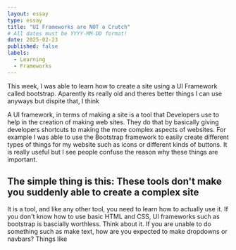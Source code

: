 ```yaml
---
layout: essay
type: essay
title: "UI Frameworks are NOT a Crutch"
# All dates must be YYYY-MM-DD format!
date: 2025-02-23
published: false
labels:
  - Learning
  - Frameworks
---
```


This week, I was able to learn how to create a site using a UI Framework called bootstrap. Aparently its really old and theres better things I can use anyways but dispite that, I think 

A UI framework, in terms of making a site is a tool that Developers use to help in the creation of making web sites. They do that by basically giving developers shortcuts to making the more complex aspects of websites. For example I was able to use the Bootstrap framework to easily create different types of things for my website such as icons or different kinds of buttons. It is really useful but I see people confuse the reason why these things are important.

## The simple thing is this: These tools don't make you suddenly able to create a complex site

It is a tool, and like any other tool, you need to learn how to actually use it. If you don't know how to use basic HTML and CSS, UI frameworks such as bootstrap is bascially worthless. Think about it. If you are unable to do something such as make text, how are you expected to make dropdowns or navbars? Things like
